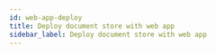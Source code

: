 ```yaml
---
id: web-app-deploy
title: Deploy document store with web app
sidebar_label: Deploy document store with web app
---
```

